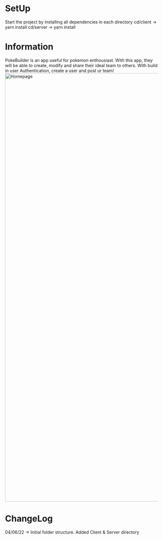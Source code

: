 # SetUp

Start the project by installing all dependencies in each directory
cd/client -> yarn install
cd/server -> yarn install

# Information

PokeBuilder is an app useful for pokemon enthousiast. With this app, they will be able to create, modify and share their ideal team to others.
With build in user Authentication, create a user and post ur team!
<img width="1409" alt="Homepage" src="https://user-images.githubusercontent.com/89917308/165580823-1cc519bb-91d2-4515-bd05-b68a17589ff6.PNG">


# ChangeLog

04/06/22 -> Initial folder structure. Added Client & Server directory
